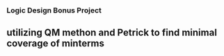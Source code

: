 ### Logic Design Bonus Project
## utilizing QM methon and Petrick to find minimal coverage of minterms
